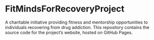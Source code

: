 # FitMindsForRecoveryProject
A charitable initiative providing fitness and mentorship opportunities to individuals recovering from drug addiction. This repository contains the source code for the project’s website, hosted on GitHub Pages.
